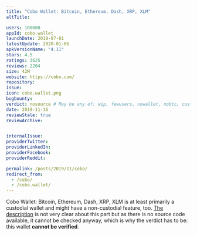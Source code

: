 ```yaml
---
title: "Cobo Wallet: Bitcoin, Ethereum, Dash, XRP, XLM"
altTitle: 

users: 100000
appId: cobo.wallet
launchDate: 2018-07-01
latestUpdate: 2020-01-06
apkVersionName: "4.11"
stars: 4.5
ratings: 3625
reviews: 2204
size: 42M
website: https://cobo.com/
repository: 
issue: 
icon: cobo.wallet.png
bugbounty: 
verdict: nosource # May be any of: wip, fewusers, nowallet, nobtc, custodial, nosource, nonverifiable, verifiable, bounty
date: 2019-11-16
reviewStale: true
reviewArchive:


internalIssue: 
providerTwitter: 
providerLinkedIn: 
providerFacebook: 
providerReddit: 

permalink: /posts/2019/11/cobo/
redirect_from:
  - /cobo/
  - /cobo.wallet/
---
```



Cobo Wallet: Bitcoin, Ethereum, Dash, XRP, XLM
is at least primarily a custodial wallet and might have a non-custodial feature,
too.
[The description](https://cobo.com/wallet) is not very clear about this part but as
there is no source code available, it cannot be checked anyway, which is why the
verdict has to be: this wallet **cannot be verified**.
